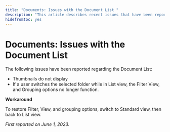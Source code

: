 ```yaml
---
title: "Documents: Issues with the Document List "
description: "This article describes recent issues that have been reported regarding the Document List."
hidefromtoc: yes
---
```


# Documents: Issues with the Document List 

<!--This article is on the WF and WFP TOCs-->

The following issues have been reported regarding the Document List:

* Thumbnails do not display
* If a user switches the selected folder while in List view, the Filter View, and Grouping options no longer function.

**Workaround**

To restore Filter, View, and grouping options, switch to Standard view, then back to List view.

_First reported on June 1, 2023._

